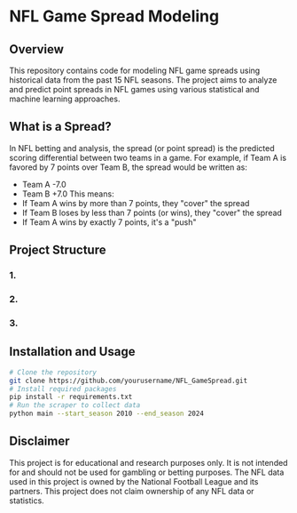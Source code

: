 # NFL Game Spread Modeling
## Overview
This repository contains code for modeling NFL game spreads using historical data from the past 15 NFL seasons. The project aims to analyze and predict point spreads in NFL games using various statistical and machine learning approaches.
## What is a Spread?
In NFL betting and analysis, the spread (or point spread) is the predicted scoring differential between two teams in a game. For example, if Team A is favored by 7 points over Team B, the spread would be written as:
- Team A -7.0
- Team B +7.0
This means:
- If Team A wins by more than 7 points, they "cover" the spread
- If Team B loses by less than 7 points (or wins), they "cover" the spread
- If Team A wins by exactly 7 points, it's a "push"
## Project Structure
### 1. 
### 2. 
### 3. 
## Installation and Usage
```bash
# Clone the repository
git clone https://github.com/yourusername/NFL_GameSpread.git
# Install required packages
pip install -r requirements.txt
# Run the scraper to collect data
python main --start_season 2010 --end_season 2024 
```
## Disclaimer
This project is for educational and research purposes only. It is not intended for and should not be used for gambling or betting purposes. The NFL data used in this project is owned by the National Football League and its partners. This project does not claim ownership of any NFL data or statistics.

